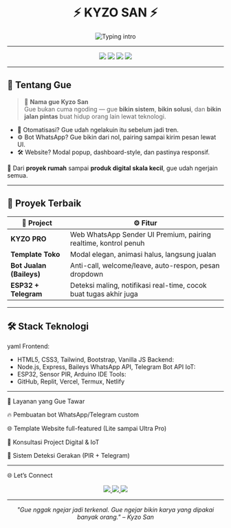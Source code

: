 <h1 align="center">
  ⚡ KYZO SAN ⚡  
</h1>
<p align="center">
  <img src="https://readme-typing-svg.demolab.com?font=JetBrains+Mono&size=24&pause=1000&color=FF5C58&center=true&vCenter=true&width=600&lines=🚀+Digital+Engineer+%7C+Bot+Mastermind;💻+Fullstack+Dev+%7C+ESP32+Builder;🎯+Bikin+yang+berguna+%2C+bukan+cuma+yang+pamer" alt="Typing intro" />
</p>

---

<p align="center">
  <img src="https://img.shields.io/badge/Made%20In-Replit-orange?style=for-the-badge&logo=replit&logoColor=white"/>
  <img src="https://img.shields.io/badge/Platform-Node.js-success?style=for-the-badge&logo=node.js"/>
  <img src="https://img.shields.io/badge/UI-TailwindCSS-blue?style=for-the-badge&logo=tailwindcss"/>
  <img src="https://img.shields.io/badge/Bot%20Engine-Baileys-lightgrey?style=for-the-badge&logo=whatsapp"/>
</p>

---

## 🧠 Tentang Gue

> 🧃 **Nama gue Kyzo San**  
> Gue bukan cuma ngoding — gue **bikin sistem**, **bikin solusi**, dan **bikin jalan pintas** buat hidup orang lain lewat teknologi.

- 🔧 Otomatisasi? Gue udah ngelakuin itu sebelum jadi tren.
- ⚙️ Bot WhatsApp? Gue bikin dari nol, pairing sampai kirim pesan lewat UI.
- 🛠️ Website? Modal popup, dashboard-style, dan pastinya responsif.

🧩 Dari **proyek rumah** sampai **produk digital skala kecil**, gue udah ngerjain semua.

---

## 🧬 Proyek Terbaik

| 🚀 Project | ⚙️ Fitur |
|-----------|----------|
| **KYZO PRO** | Web WhatsApp Sender UI Premium, pairing realtime, kontrol penuh |
| **Template Toko** | Modal elegan, animasi halus, langsung jualan |
| **Bot Jualan (Baileys)** | Anti-call, welcome/leave, auto-respon, pesan dropdown |
| **ESP32 + Telegram** | Deteksi maling, notifikasi real-time, cocok buat tugas akhir juga |

---

## 🛠️ Stack Teknologi

yaml
Frontend:
  - HTML5, CSS3, Tailwind, Bootstrap, Vanilla JS
Backend:
  - Node.js, Express, Baileys WhatsApp API, Telegram Bot API
IoT:
  - ESP32, Sensor PIR, Arduino IDE
Tools:
  - GitHub, Replit, Vercel, Termux, Netlify


---

🎨 Layanan yang Gue Tawar

🔥 Pembuatan bot WhatsApp/Telegram custom

🌐 Template Website full-featured (Lite sampai Ultra Pro)

🧠 Konsultasi Project Digital & IoT

🚨 Sistem Deteksi Gerakan (PIR + Telegram)



---

🌐 Let’s Connect

<p align="center">
  <a href="https://t.me/kyzosan">
    <img src="https://img.shields.io/badge/Telegram-KyzoSan-0088cc?style=for-the-badge&logo=telegram&logoColor=white"/>
  </a>
  <a href="https://google.com">
    <img src="https://img.shields.io/badge/Visit+My+Store-Kyzo+Digital-black?style=for-the-badge&logo=vercel"/>
  </a>
  <a href="https://github.com/Kyzosan">
    <img src="https://img.shields.io/badge/GitHub-xkyzo1-333?style=for-the-badge&logo=github"/>
  </a>
</p>

---

<p align="center">
  <i>"Gue nggak ngejar jadi terkenal. Gue ngejar bikin karya yang dipakai banyak orang." – Kyzo San</i>
</p>
